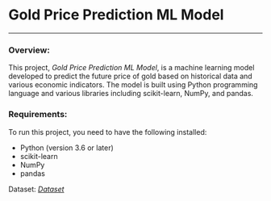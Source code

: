 # Gold Price Prediction ML Model

---

### Overview:

This project, *Gold Price Prediction ML Model*, is a machine learning model developed to predict the future price of gold based on historical data and various economic indicators. The model is built using Python programming language and various libraries including scikit-learn, NumPy, and pandas.

### Requirements:

To run this project, you need to have the following installed:

- Python (version 3.6 or later)
- scikit-learn
- NumPy
- pandas

Dataset: [*Dataset*](https://drive.google.com/file/d/1d2JDDryHKLq_-tO2T8I0zTPTggIAjZ5Y/view?usp=drive_link)
